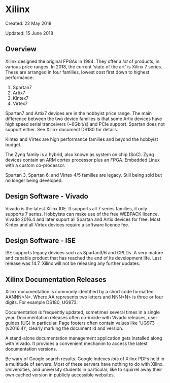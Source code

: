 # Xilinx

Created: 22 May 2018

Updated: 15 June 2018

## Overview

Xilinx designed the original FPGAs in 1984. They offer a *lot* of
products, in various price ranges. In 2018, the current 'state of the art'
is Xilinx 7 series. These are arranged in four families, lowest cost first
down to highest performance:

1. Spartan7
2. Artix7
3. Kintex7
4. Virtex7

Spartan7 and Artix7 devices are in the hobbyist price range. The main difference
between the two device families is that some Artix devices have high speed serial
tranceivers (~6Gbit/s) and PCIe support. Spartan does not support either. See
Xilinx document DS180 for details.

Kintex and Virtex are high performance families and beyond the hobbyist budget.

The Zynq family is a hybrid, also known as system on chip (SoC). Zynq devices contain
an ARM cortex processor plus an FPGA. Embedded Linux with a custom co-processor.

Spartan 3, Spartan 6, and Virtex 4/5 families are legacy. Still being sold but
no longer being developed.

## Design Software - Vivado

Vivado is the latest Xilinx IDE. It supports all 7 series families, it only supports
7 series. Hobbyists can make use of the free WEBPACK licence. Vivado 2016.4
and later suport all Spartan and Artix devices for free. Most Kintex and all Virtex devices require a software licence fee.

## Design Software - ISE

ISE supports legacy devices such as Spartan3/6 and CPLDs. A very mature and capable
product that has reached the end of its development life. Last release was 14.7.
Xilinx will not be releasing any further updates.

## Xilinx Documentation Releases

Xilinx documentation is commonly identified by a short code formatted AANNN&lt;N&gt;.
Where AA represents two letters and NNN&lt;N&gt; is three or four digits. For example
DS180, UG973.

Documentation is frequently updated, sometimes several times in a single year.
Documentation releases often co-incide with Vivado releases, user guides (UG)
in particular. Page footers often contain values like 'UG973 (v2016.4)',
clearly marking the document id and version.

A stand-alone documentation management application gets installed along with Vivado.
It provides a convenient mechanim to access the latest documentation versions.

Be wary of Google search results. Google indexes *lots* of Xilinx PDFs held in
a multitude of servers. Most of these servers have nothing to do with Xilinx.
Universities, and university students in particular, like to squirrel away their
own cached version in publicly accessible websites.
